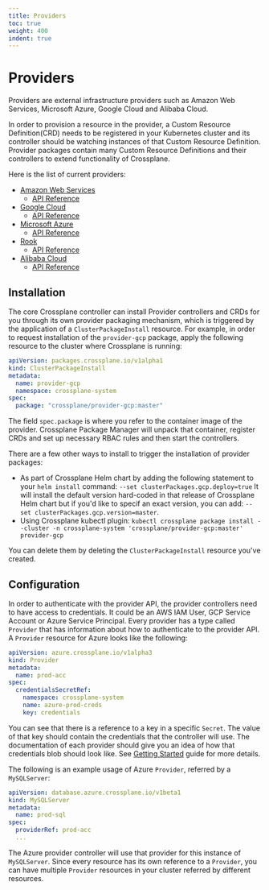 ```yaml
---
title: Providers
toc: true
weight: 400
indent: true
---
```


# Providers

Providers are external infrastructure providers such as Amazon Web Services,
Microsoft Azure, Google Cloud and Alibaba Cloud.

In order to provision a resource in the provider, a Custom Resource Definition(CRD)
needs to be registered in your Kubernetes cluster and its controller should
be watching instances of that Custom Resource Definition. Provider packages
contain many Custom Resource Definitions and their controllers to extend
functionality of Crossplane.

Here is the list of current providers:

* [Amazon Web Services][provider-aws]
  * [API Reference][aws-reference]
* [Google Cloud][provider-gcp]
  * [API Reference][gcp-reference]
* [Microsoft Azure][provider-azure]
  * [API Reference][azure-reference]
* [Rook][provider-rook]
  * [API Reference][rook-reference]
* [Alibaba Cloud][provider-alibaba]
  * [API Reference][alibaba-reference]

## Installation

The core Crossplane controller can install Provider controllers and CRDs for you
through its own provider packaging mechanism, which is triggered by the application
of a `ClusterPackageInstall` resource. For example, in order to request
installation of the `provider-gcp` package, apply the following resource to the
cluster where Crossplane is running:

```yaml
apiVersion: packages.crossplane.io/v1alpha1
kind: ClusterPackageInstall
metadata:
  name: provider-gcp
  namespace: crossplane-system
spec:
  package: "crossplane/provider-gcp:master"
```

The field `spec.package` is where you refer to the container image of the
provider. Crossplane Package Manager will unpack that container, register
CRDs and set up necessary RBAC rules and then start the controllers.

There are a few other ways to install to trigger the installation of provider
packages:

* As part of Crossplane Helm chart by adding the following
  statement to your `helm install` command: `--set clusterPackages.gcp.deploy=true`
  It will install the default version hard-coded in that release of Crossplane
  Helm chart but if you'd like to specif an exact version, you can add:
  `--set clusterPackages.gcp.version=master`.
* Using Crossplane kubectl plugin:
  `kubectl crossplane package install --cluster -n crossplane-system 'crossplane/provider-gcp:master' provider-gcp`

You can delete them by deleting the `ClusterPackageInstall` resource you've created.

## Configuration

In order to authenticate with the provider API, the provider controllers
need to have access to credentials. It could be an AWS IAM User, GCP Service
Account or Azure Service Principal. Every provider has a type called `Provider`
that has information about how to authenticate to the provider API. A `Provider`
resource for Azure looks like the following:

```yaml
apiVersion: azure.crossplane.io/v1alpha3
kind: Provider
metadata:
  name: prod-acc
spec:
  credentialsSecretRef:
    namespace: crossplane-system
    name: azure-prod-creds
    key: credentials
```

You can see that there is a reference to a key in a specific `Secret`. The value
of that key should contain the credentials that the controller will use. The
documentation of each provider should give you an idea of how that credentials
blob should look like. See [Getting Started][getting-started] guide for more details.

The following is an example usage of Azure `Provider`, referred by a `MySQLServer`:

```yaml
apiVersion: database.azure.crossplane.io/v1beta1
kind: MySQLServer
metadata:
  name: prod-sql
spec:
  providerRef: prod-acc
  ...
```

The Azure provider controller will use that provider for this instance of `MySQLServer`.
Since every resource has its own reference to a `Provider`, you can have multiple
`Provider` resources in your cluster referred by different resources.


<!-- Named Links -->

[provider-aws]: https://github.com/crossplane/provider-aws
[aws-reference]: https://doc.crds.dev/github.com/crossplane/provider-aws
[provider-gcp]: https://github.com/crossplane/provider-gcp
[gcp-reference]: https://doc.crds.dev/github.com/crossplane/provider-gcp
[provider-azure]: https://github.com/crossplane/provider-azure
[azure-reference]: https://doc.crds.dev/github.com/crossplane/provider-azure
[provider-rook]: https://github.com/crossplane/provider-rook
[rook-reference]: https://doc.crds.dev/github.com/crossplane/provider-rook
[provider-alibaba]: https://github.com/crossplane/provider-alibaba
[alibaba-reference]: https://doc.crds.dev/github.com/crossplane/provider-alibaba
[getting-started]: getting-started/configure.md
